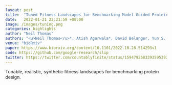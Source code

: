 ```yaml
---
layout: post
title:  "Tuned Fitness Landscapes for Benchmarking Model-Guided Protein Design"
date:   2022-01-21 22:21:59 +00:00
image: /images/tuning.png
categories: highlights
author: "Neil Thomas"
authors: "<u>Neil Thomas</u>*, Atish Agarwala*, David Belanger, Yun S. Song, Lucy J. Colwell"
venue: "bioRxiv"
paper: https://www.biorxiv.org/content/10.1101/2022.10.28.514293v1
code: https://github.com/google-research/slip
twitter: https://twitter.com/countablyfinite/status/1594792583393595392
---
```

Tunable, realistic, synthetic fitness landscapes for benchmarking protein design.
